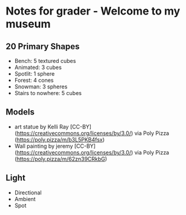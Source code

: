 # Notes for grader - Welcome to my museum
## 20 Primary Shapes
* Bench: 5 textured cubes
* Animated: 3 cubes
* Spotlit: 1 sphere
* Forest: 4 cones
* Snowman: 3 spheres
* Stairs to nowhere: 5 cubes

## Models
* art statue by Kelli Ray [CC-BY] (https://creativecommons.org/licenses/by/3.0/) via Poly Pizza (https://poly.pizza/m/b3L5PKB4fsx)
* Wall painting by jeremy [CC-BY] (https://creativecommons.org/licenses/by/3.0/) via Poly Pizza (https://poly.pizza/m/62zn39CRkbG)

## Light
* Directional
* Ambient
* Spot